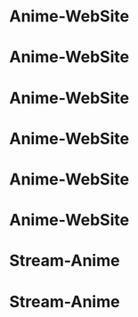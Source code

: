 # Anime-WebSite
# Anime-WebSite
# Anime-WebSite
# Anime-WebSite
# Anime-WebSite
# Anime-WebSite
# Stream-Anime
# Stream-Anime
